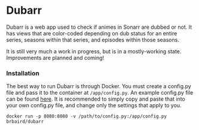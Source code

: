 # Dubarr

Dubarr is a web app used to check if animes in Sonarr are dubbed or not.
It has views that are color-coded depending on dub status
for an entire series, seasons within that series, and episodes
within those seasons.

It is still very much a work in progress, but is in a mostly-working
state. Improvements are planned and coming!

### Installation

The best way to run Dubarr is through Docker.
You must create a config.py file and pass it to the container
at `/app/config.py`. An example config.py file can be found
[here](https://github.com/brbaird/dubarr/blob/main/example_config.py).
It is recommended to simply copy and paste that into your own config.py file,
and change only the settings that apply to you.

`docker run -p 8080:8080 -v /path/to/config.py:/app/config.py brbaird/dubarr`